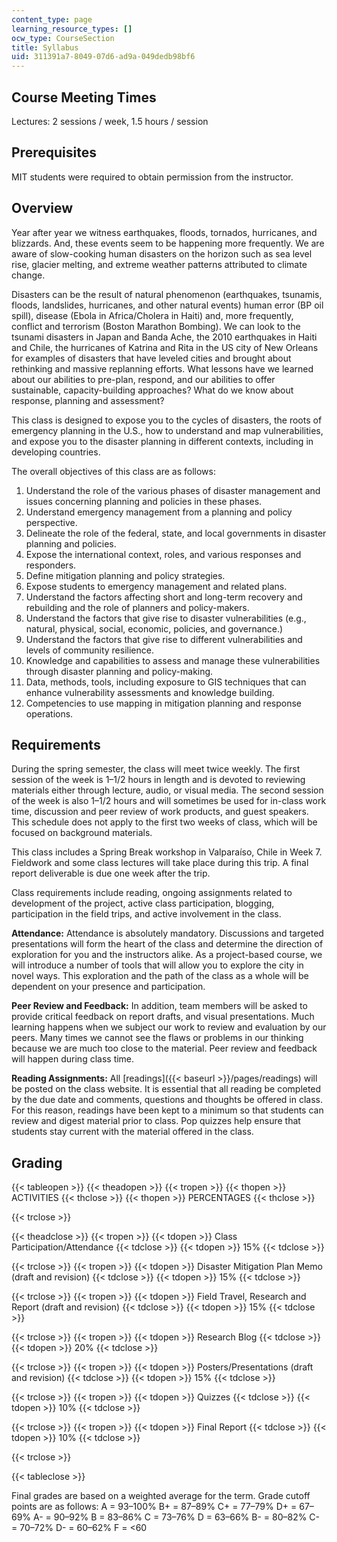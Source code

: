```yaml
---
content_type: page
learning_resource_types: []
ocw_type: CourseSection
title: Syllabus
uid: 311391a7-8049-07d6-ad9a-049dedb98bf6
---
```


Course Meeting Times
--------------------

Lectures: 2 sessions / week, 1.5 hours / session

Prerequisites
-------------

MIT students were required to obtain permission from the instructor.

Overview
--------

Year after year we witness earthquakes, floods, tornados, hurricanes, and blizzards. And, these events seem to be happening more frequently. We are aware of slow-cooking human disasters on the horizon such as sea level rise, glacier melting, and extreme weather patterns attributed to climate change.

Disasters can be the result of natural phenomenon (earthquakes, tsunamis, floods, landslides, hurricanes, and other natural events) human error (BP oil spill), disease (Ebola in Africa/Cholera in Haiti) and, more frequently, conflict and terrorism (Boston Marathon Bombing). We can look to the tsunami disasters in Japan and Banda Ache, the 2010 earthquakes in Haiti and Chile, the hurricanes of Katrina and Rita in the US city of New Orleans for examples of disasters that have leveled cities and brought about rethinking and massive replanning efforts. What lessons have we learned about our abilities to pre-plan, respond, and our abilities to offer sustainable, capacity-building approaches? What do we know about response, planning and assessment?

This class is designed to expose you to the cycles of disasters, the roots of emergency planning in the U.S., how to understand and map vulnerabilities, and expose you to the disaster planning in different contexts, including in developing countries.

The overall objectives of this class are as follows:

1.  Understand the role of the various phases of disaster management and issues concerning planning and policies in these phases.
2.  Understand emergency management from a planning and policy perspective.
3.  Delineate the role of the federal, state, and local governments in disaster planning and policies.
4.  Expose the international context, roles, and various responses and responders.
5.  Define mitigation planning and policy strategies.
6.  Expose students to emergency management and related plans.
7.  Understand the factors affecting short and long-term recovery and rebuilding and the role of planners and policy-makers.
8.  Understand the factors that give rise to disaster vulnerabilities (e.g., natural, physical, social, economic, policies, and governance.)
9.  Understand the factors that give rise to different vulnerabilities and levels of community resilience.
10.  Knowledge and capabilities to assess and manage these vulnerabilities through disaster planning and policy-making.
11.  Data, methods, tools, including exposure to GIS techniques that can enhance vulnerability assessments and knowledge building.
12.  Competencies to use mapping in mitigation planning and response operations.

Requirements
------------

During the spring semester, the class will meet twice weekly. The first session of the week is 1–1/2 hours in length and is devoted to reviewing materials either through lecture, audio, or visual media. The second session of the week is also 1–1/2 hours and will sometimes be used for in-class work time, discussion and peer review of work products, and guest speakers. This schedule does not apply to the first two weeks of class, which will be focused on background materials.

This class includes a Spring Break workshop in Valparaíso, Chile in Week 7. Fieldwork and some class lectures will take place during this trip. A final report deliverable is due one week after the trip.

Class requirements include reading, ongoing assignments related to development of the project, active class participation, blogging, participation in the field trips, and active involvement in the class.

**Attendance:** Attendance is absolutely mandatory. Discussions and targeted presentations will form the heart of the class and determine the direction of exploration for you and the instructors alike. As a project-based course, we will introduce a number of tools that will allow you to explore the city in novel ways. This exploration and the path of the class as a whole will be dependent on your presence and participation.

**Peer Review and Feedback:** In addition, team members will be asked to provide critical feedback on report drafts, and visual presentations. Much learning happens when we subject our work to review and evaluation by our peers. Many times we cannot see the flaws or problems in our thinking because we are much too close to the material. Peer review and feedback will happen during class time.

**Reading Assignments:** All [readings]({{< baseurl >}}/pages/readings) will be posted on the class website. It is essential that all reading be completed by the due date and comments, questions and thoughts be offered in class. For this reason, readings have been kept to a minimum so that students can review and digest material prior to class. Pop quizzes help ensure that students stay current with the material offered in the class.

Grading
-------

{{< tableopen >}}
{{< theadopen >}}
{{< tropen >}}
{{< thopen >}}
ACTIVITIES
{{< thclose >}}
{{< thopen >}}
PERCENTAGES
{{< thclose >}}

{{< trclose >}}

{{< theadclose >}}
{{< tropen >}}
{{< tdopen >}}
Class Participation/Attendance
{{< tdclose >}}
{{< tdopen >}}
15%
{{< tdclose >}}

{{< trclose >}}
{{< tropen >}}
{{< tdopen >}}
Disaster Mitigation Plan Memo (draft and revision)
{{< tdclose >}}
{{< tdopen >}}
15%
{{< tdclose >}}

{{< trclose >}}
{{< tropen >}}
{{< tdopen >}}
Field Travel, Research and Report (draft and revision)
{{< tdclose >}}
{{< tdopen >}}
15%
{{< tdclose >}}

{{< trclose >}}
{{< tropen >}}
{{< tdopen >}}
Research Blog
{{< tdclose >}}
{{< tdopen >}}
20%
{{< tdclose >}}

{{< trclose >}}
{{< tropen >}}
{{< tdopen >}}
Posters/Presentations (draft and revision)
{{< tdclose >}}
{{< tdopen >}}
15%
{{< tdclose >}}

{{< trclose >}}
{{< tropen >}}
{{< tdopen >}}
Quizzes
{{< tdclose >}}
{{< tdopen >}}
10%
{{< tdclose >}}

{{< trclose >}}
{{< tropen >}}
{{< tdopen >}}
Final Report
{{< tdclose >}}
{{< tdopen >}}
10%
{{< tdclose >}}

{{< trclose >}}

{{< tableclose >}}

Final grades are based on a weighted average for the term. Grade cutoff points are as follows: A = 93–100% B+ = 87–89% C+ = 77–79% D+ = 67–69% A- = 90–92% B = 83–86% C = 73–76% D = 63–66% B- = 80–82% C- = 70–72% D- = 60–62% F = \<60